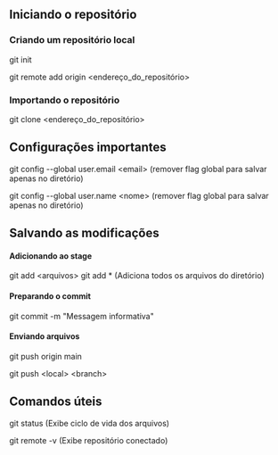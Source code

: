 ## 

## Iniciando o repositório

### Criando um repositório local

git init 

git remote add origin \<endereço_do_repositório\>

### Importando o repositório

git clone \<endereço_do_repositório\>



## Configurações importantes

 git config --global user.email \<email\> (remover flag global para salvar apenas no diretório)

git config --global user.name \<nome\> (remover flag global para salvar apenas no diretório)



## Salvando as modificações

#### Adicionando ao stage

git add \<arquivos\>
git add \* (Adiciona todos os arquivos do diretório)

#### Preparando o commit

git commit -m "Messagem informativa"

#### Enviando  arquivos

git push origin main

git push \<local\> \<branch\>



## Comandos úteis

git status (Exibe ciclo de vida dos arquivos)

git remote -v (Exibe repositório conectado)